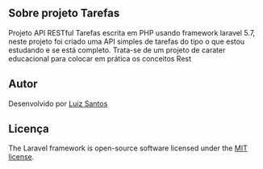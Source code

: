 
## Sobre projeto Tarefas

Projeto API RESTful Tarefas escrita em PHP usando framework laravel 5.7, neste projeto foi criado uma API simples de tarefas do tipo o que estou estudando e se está completo.
Trata-se de um projeto de carater educacional para colocar em prática os conceitos Rest


## Autor

Desenvolvido por [Luiz Santos](https://about.me/luizcsdev)

## Licença

The Laravel framework is open-source software licensed under the [MIT license](https://opensource.org/licenses/MIT).

